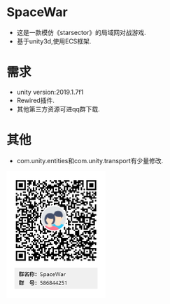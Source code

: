 # SpaceWar
* 这是一款模仿《starsector》的局域网对战游戏.
* 基于unity3d,使用ECS框架.

# 需求
* unity version:2019.1.7f1
* Rewired插件.
* 其他第三方资源可进qq群下载.

# 其他
* com.unity.entities和com.unity.transport有少量修改.


![](QQGroup.png)
